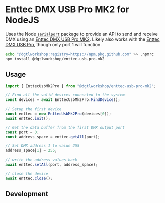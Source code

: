 # Enttec DMX USB Pro MK2 for NodeJS

Uses the Node [`serialport`](https://serialport.io/) package to provide an API to send and receive DMX using an [Enttec DMX USB Pro MK2](https://www.enttec.com/product/uncategorized/dmx-usb-pro-interface/). Likely also works with the [Enttec DMX USB Pro](https://www.enttec.com/product/dmx-usb-interfaces/dmx-usb-pro-professional-1u-usb-to-dmx512-converter/), though only port 1 will function.

```bash
echo "@dgtlworkshop:registry=https://npm.pkg.github.com" >> .npmrc
npm install @dgtlworkshop/enttec-usb-pro-mk2
```

## Usage

```js
import { EnttecUsbMk2Pro } from "@dgtlworkshop/enttec-usb-pro-mk2";

// Find all the valid devices connected to the system
const devices = await EnttecUsbMk2Pro.FindDevice();

// Setup the first device
const enttec = new EnttecUsbMk2Pro(devices[0]);
await enttec.init();

// Get the data buffer from the first DMX output port
const port = 0;
const address_space = enttec.getAll(port);

// Set DMX address 1 to value 255
address_space[1] = 255;

// write the address values back
await enttec.setAll(port, address_space);

// close the device
await enttec.close();
```

## Development
